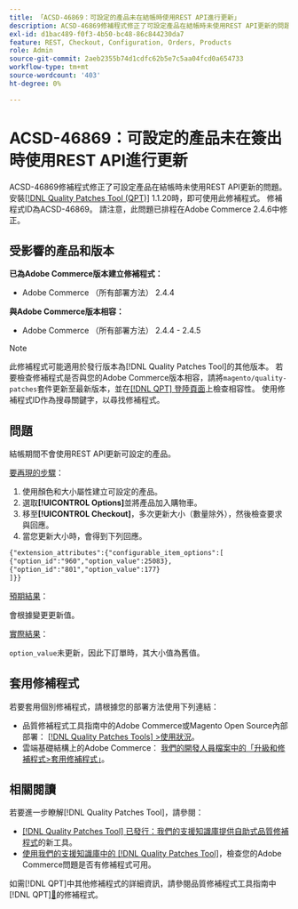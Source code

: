 ```yaml
---
title: 「ACSD-46869：可設定的產品未在結帳時使用REST API進行更新」
description: ACSD-46869修補程式修正了可設定產品在結帳時未使用REST API更新的問題。 安裝[Quality Patches Tool (QPT)](/help/announcements/adobe-commerce-announcements/magento-quality-patches-released-new-tool-to-self-serve-quality-patches.md) 1.1.20後，即可使用此修補程式。 修補程式ID為ACSD-46869。 請注意，此問題已排程在Adobe Commerce 2.4.6中修正。
exl-id: d1bac489-f0f3-4b50-bc48-86c844230da7
feature: REST, Checkout, Configuration, Orders, Products
role: Admin
source-git-commit: 2aeb2355b74d1cdfc62b5e7c5aa04fcd0a654733
workflow-type: tm+mt
source-wordcount: '403'
ht-degree: 0%

---
```


# ACSD-46869：可設定的產品未在簽出時使用REST API進行更新

ACSD-46869修補程式修正了可設定產品在結帳時未使用REST API更新的問題。 安裝[[!DNL Quality Patches Tool (QPT)]](/help/announcements/adobe-commerce-announcements/magento-quality-patches-released-new-tool-to-self-serve-quality-patches.md) 1.1.20時，即可使用此修補程式。 修補程式ID為ACSD-46869。 請注意，此問題已排程在Adobe Commerce 2.4.6中修正。

## 受影響的產品和版本

**已為Adobe Commerce版本建立修補程式：**

* Adobe Commerce （所有部署方法） 2.4.4

**與Adobe Commerce版本相容：**

* Adobe Commerce （所有部署方法） 2.4.4 - 2.4.5

>[!NOTE]
>
>此修補程式可能適用於發行版本為[!DNL Quality Patches Tool]的其他版本。 若要檢查修補程式是否與您的Adobe Commerce版本相容，請將`magento/quality-patches`套件更新至最新版本，並在[[!DNL QPT] 登陸頁面](https://experienceleague.adobe.com/tools/commerce-quality-patches/index.html)上檢查相容性。 使用修補程式ID作為搜尋關鍵字，以尋找修補程式。

## 問題

結帳期間不會使用REST API更新可設定的產品。

<u>要再現的步驟</u>：

1. 使用顏色和大小屬性建立可設定的產品。
1. 選取&#x200B;**[!UICONTROL Options]**&#x200B;並將產品加入購物車。
1. 移至&#x200B;**[!UICONTROL Checkout]**，多次更新大小（數量除外），然後檢查要求與回應。
1. 當您更新大小時，會得到下列回應。

```REST API
{"extension_attributes":{"configurable_item_options":[
{"option_id":"960","option_value":25083},
{"option_id":"801","option_value":177}
]}}
```

<u>預期結果</u>：

會根據變更更新值。

<u>實際結果</u>：

`option_value`未更新，因此下訂單時，其大小值為舊值。

## 套用修補程式

若要套用個別修補程式，請根據您的部署方法使用下列連結：

* 品質修補程式工具指南中的Adobe Commerce或Magento Open Source內部部署： [[!DNL Quality Patches Tools] >使用狀況](https://experienceleague.adobe.com/docs/commerce-operations/tools/quality-patches-tool/usage.html)。
* 雲端基礎結構上的Adobe Commerce： [我們的開發人員檔案中的「升級和修補程式>套用修補程式」](https://experienceleague.adobe.com/en/docs/commerce-cloud-service/user-guide/develop/upgrade/apply-patches)。

## 相關閱讀

若要進一步瞭解[!DNL Quality Patches Tool]，請參閱：

* [[!DNL Quality Patches Tool] 已發行：我們的支援知識庫提供自助式品質修補程式](/help/announcements/adobe-commerce-announcements/magento-quality-patches-released-new-tool-to-self-serve-quality-patches.md)的新工具。
* [使用我們的支援知識庫中的 [!DNL Quality Patches Tool]](https://experienceleague.adobe.com/docs/commerce-knowledge-base/kb/support-tools/patches/check-patch-for-magento-issue-with-magento-quality-patches.html)，檢查您的Adobe Commerce問題是否有修補程式可用。

如需[!DNL QPT]中其他修補程式的詳細資訊，請參閱品質修補程式工具指南中 [!DNL QPT][&#128279;](https://experienceleague.adobe.com/tools/commerce-quality-patches/index.html)的修補程式。
